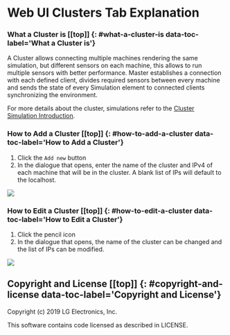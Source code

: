 # Web UI Clusters Tab Explanation [](#top)

### What a Cluster is [[top]] {: #what-a-cluster-is data-toc-label='What a Cluster is'}
A Cluster allows connecting multiple machines rendering the same simulation, but different sensors on each machine, this allows to run multiple sensors with better performance. Master establishes a connection with each defined client, divides required sensors between every machine and sends the state of every Simulation element to connected clients synchronizing the environment.

For more details about the cluster, simulations refer to the [Cluster Simulation Introduction](cluster-simulation-introduction.md).


### How to Add a Cluster [[top]] {: #how-to-add-a-cluster data-toc-label='How to Add a Cluster'}
1. Click the `Add new` button
2. In the dialogue that opens, enter the name of the cluster and IPv4 of each machine that will be in the cluster. A blank list of IPs will default to the localhost.

[![](images/web-add-cluster.png)](images/full_size_images/web-add-cluster.png)

### How to Edit a Cluster [[top]] {: #how-to-edit-a-cluster data-toc-label='How to Edit a Cluster'}
1. Click the pencil icon
2. In the dialogue that opens, the name of the cluster can be changed and the list of IPs can be modified.

[![](images/web-edit-cluster.png)](images/full_size_images/web-edit-cluster.png)

## Copyright and License [[top]] {: #copyright-and-license data-toc-label='Copyright and License'}

Copyright (c) 2019 LG Electronics, Inc.

This software contains code licensed as described in LICENSE.
